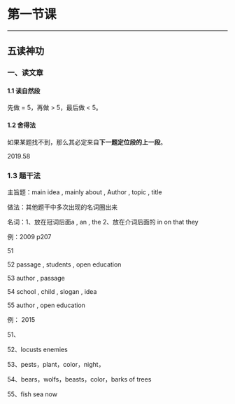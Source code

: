 # 第一节课

---

##  五读神功



### 一、读文章

#### 1.1 读自然段

先做 = 5，再做 > 5，最后做 < 5。

#### 1.2 舍得法

如果某题找不到，那么其必定来自**下一题定位段的上一段**。

2019.58 

### 1.3 题干法

主旨题：main idea , mainly about , Author , topic , title

做法：其他题干中多次出现的名词圈出来  

名词：1、放在冠词后面a , an , the  2、放在介词后面的 in on that they



例：2009 p207

51

52 passage , students , open education

53 author , passage

54 school , child , slogan , idea

55 author , open education  



例： 2015

51、

52、locusts    enemies

53、pests，plant，color，night，

54、bears，wolfs，beasts，color，barks of trees

55、fish sea now
